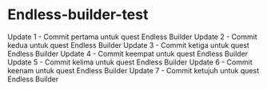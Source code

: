 # Endless-builder-test
Update 1 - Commit pertama untuk quest Endless Builder
Update 2 - Commit kedua untuk quest Endless Builder
Update 3 - Commit ketiga untuk quest Endless Builder
Update 4 - Commit keempat untuk quest Endless Builder
Update 5 - Commit kelima untuk quest Endless Builder
Update 6 - Commit keenam untuk quest Endless Builder
Update 7 - Commit ketujuh untuk quest Endless Builder
